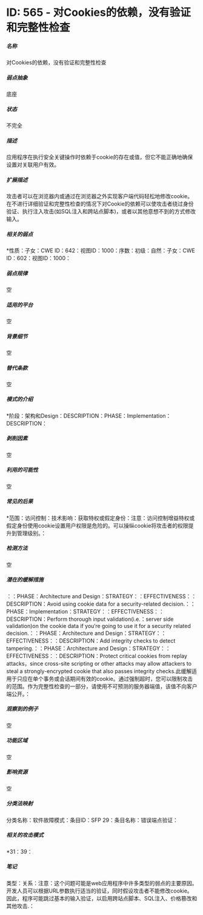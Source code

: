 # ID: 565 - 对Cookies的依赖，没有验证和完整性检查
<h5>名称</h5>对Cookies的依赖，没有验证和完整性检查
<h5>弱点抽象</h5>底座
<h5>状态</h5>不完全
<h5>描述</h5>应用程序在执行安全关键操作时依赖于cookie的存在或值，但它不能正确地确保设置对关联用户有效。
<h5>扩展描述</h5>攻击者可以在浏览器内或通过在浏览器之外实现客户端代码轻松地修改cookie。在不进行详细验证和完整性检查的情况下对Cookie的依赖可以使攻击者绕过身份验证、执行注入攻击(如SQL注入和跨站点脚本)，或者以其他意想不到的方式修改输入。
<h5>相关的弱点</h5>*性质：子女：CWE ID：642：视图ID：1000：序数：初级：自然：子女：CWE ID：602：视图ID：1000：
<h5>弱点规律</h5>空
<h5>适用的平台</h5>空
<h5>背景细节</h5>空
<h5>替代条款</h5>空
<h5>模式的介绍</h5>*阶段：架构和Design：DESCRIPTION：PHASE：Implementation：DESCRIPTION：
<h5>剥削因素</h5>空
<h5>利用的可能性</h5>空
<h5>常见的后果</h5>*范围：访问控制：技术影响：获取特权或假定身份：注意：访问控制增益特权或假定身份使用cookie设置用户权限是危险的。可以操纵cookie将攻击者的权限提升到管理级别。：
<h5>检测方法</h5>空
<h5>潜在的缓解措施</h5>：：PHASE：Architecture and Design：STRATEGY：：EFFECTIVENESS：：DESCRIPTION：Avoid using cookie data for a security-related decision.：：PHASE：Implementation：STRATEGY：：EFFECTIVENESS：：DESCRIPTION：Perform thorough input validation(i.e.：server side validation)on the cookie data if you‘re going to use it for a security related decision.：：PHASE：Architecture and Design：STRATEGY：：EFFECTIVENESS：：DESCRIPTION：Add integrity checks to detect tampering.：：PHASE：Architecture and Design：STRATEGY：：EFFECTIVENESS：：DESCRIPTION：Protect critical cookies from replay attacks，since cross-site scripting or other attacks may allow attackers to steal a strongly-encrypted cookie that also passes integrity checks.此缓解适用于只应在单个事务或会话期间有效的cookie。通过强制超时，您可以限制攻击的范围。作为完整性检查的一部分，请使用不可预测的服务器端值，该值不向客户端公开。：
<h5>观察到的例子</h5>空
<h5>功能区域</h5>空
<h5>影响资源</h5>空
<h5>分类法映射</h5>分类名称：软件故障模式：条目ID：SFP 29：条目名称：错误端点验证：
<h5>相关的攻击模式</h5>*31：39：
<h5>笔记</h5>类型：关系：注意：这个问题可能是web应用程序中许多类型的弱点的主要原因。开发人员可以根据URL参数执行适当的验证，同时假设攻击者不能修改cookie。因此，程序可能跳过基本的输入验证，以启用跨站点脚本、SQL注入、价格篡改和其他攻击.：

